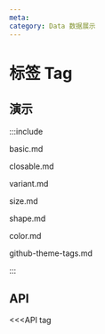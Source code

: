 ```yaml
---
meta:
category: Data 数据展示
---
```


# 标签 Tag

## 演示

:::include

basic.md

closable.md

variant.md

size.md

shape.md

color.md

github-theme-tags.md

:::

## API

<<<API tag
